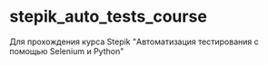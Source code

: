 # stepik_auto_tests_course
Для прохождения курса Stepik "Автоматизация тестирования с помощью Selenium и Python"
